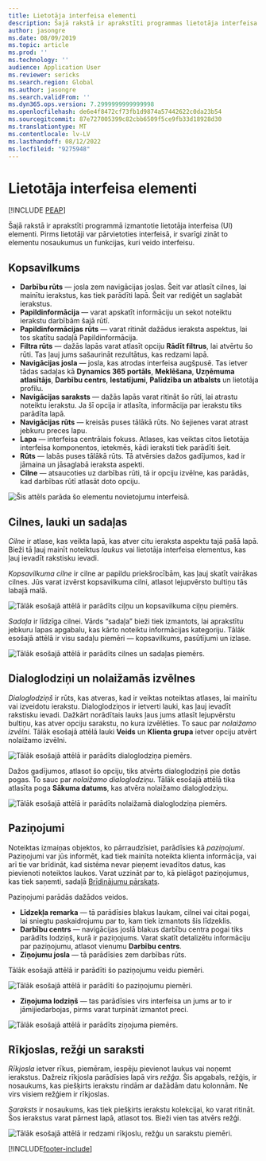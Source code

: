 ```yaml
---
title: Lietotāja interfeisa elementi
description: Šajā rakstā ir aprakstīti programmas lietotāja interfeisa (UI) elementi.
author: jasongre
ms.date: 08/09/2019
ms.topic: article
ms.prod: ''
ms.technology: ''
audience: Application User
ms.reviewer: sericks
ms.search.region: Global
ms.author: jasongre
ms.search.validFrom: ''
ms.dyn365.ops.version: 7.2999999999999998
ms.openlocfilehash: de6e4f8472cf73fb1d9874a57442622c0da23b54
ms.sourcegitcommit: 87e727005399c82cbb6509f5ce9fb33d18928d30
ms.translationtype: MT
ms.contentlocale: lv-LV
ms.lasthandoff: 08/12/2022
ms.locfileid: "9275948"
---
```

# <a name="user-interface-elements"></a>Lietotāja interfeisa elementi


[!INCLUDE [PEAP](../../../includes/peap-1.md)]

Šajā rakstā ir aprakstīti programmā izmantotie lietotāja interfeisa (UI) elementi. Pirms lietotāji var pārvietoties interfeisā, ir svarīgi zināt to elementu nosaukumus un funkcijas, kuri veido interfeisu.

## <a name="overview"></a>Kopsavilkums

- **Darbību rūts** — josla zem navigācijas joslas. Šeit var atlasīt cilnes, lai mainītu ierakstus, kas tiek parādīti lapā. Šeit var rediģēt un saglabāt ierakstus.  
- **Papildinformācija** — varat apskatīt informāciju un sekot noteiktu ierakstu darbībām šajā rūtī.  
- **Papildinformācijas rūts** — varat ritināt dažādus ieraksta aspektus, lai tos skatītu sadaļā Papildinformācija.  
- **Filtra rūts** — dažās lapās varat atlasīt opciju **Rādīt filtrus**, lai atvērtu šo rūti. Tas ļauj jums sašaurināt rezultātus, kas redzami lapā.  
- **Navigācijas josla** — josla, kas atrodas interfeisa augšpusē. Tas ietver tādas sadaļas kā **Dynamics 365 portāls**, **Meklēšana**, **Uzņēmuma atlasītājs**, **Darbību centrs**, **Iestatījumi**, **Palīdzība un atbalsts** un lietotāja profilu.  
- **Navigācijas saraksts** — dažās lapās varat ritināt šo rūti, lai atrastu noteiktu ierakstu. Ja šī opcija ir atlasīta, informācija par ierakstu tiks parādīta lapā.  
- **Navigācijas rūts** — kreisās puses tālākā rūts. No šejienes varat atrast jebkuru preces lapu.  
- **Lapa** — interfeisa centrālais fokuss. Atlases, kas veiktas citos lietotāja interfeisa komponentos, ietekmēs, kādi ieraksti tiek parādīti šeit.  
- **Rūts** — labās puses tālākā rūts. Tā atvērsies dažos gadījumos, kad ir jāmaina un jāsaglabā ieraksta aspekti.  
- **Cilne** — atsaucoties uz darbības rūti, tā ir opciju izvēlne, kas parādās, kad darbības rūtī atlasāt doto opciju.  

![Šis attēls parāda šo elementu novietojumu interfeisā.](media/user-interface-01.png)

## <a name="tabs-fields-and-sections"></a>Cilnes, lauki un sadaļas

*Cilne* ir atlase, kas veikta lapā, kas atver citu ieraksta aspektu tajā pašā lapā. Bieži tā ļauj mainīt noteiktus *laukus* vai lietotāja interfeisa elementus, kas ļauj ievadīt rakstisku ievadi. 

*Kopsavilkuma cilne* ir cilne ar papildu priekšrocībām, kas ļauj skatīt vairākas cilnes. Jūs varat izvērst kopsavilkuma cilni, atlasot lejupvērsto bultiņu tās labajā malā.

![Tālāk esošajā attēlā ir parādīts ciļņu un kopsavilkuma ciļņu piemērs.](media/user-interface-02.png)

*Sadaļa* ir līdzīga cilnei. Vārds “sadaļa” bieži tiek izmantots, lai aprakstītu jebkuru lapas apgabalu, kas kārto noteiktu informācijas kategoriju. Tālāk esošajā attēlā ir visu sadaļu piemēri — kopsavilkums, pasūtījumi un izlase.

![Tālāk esošajā attēlā ir parādīts cilnes un sadaļas piemērs.](media/user-interface-03.png)

## <a name="dialog-boxes-and-drop-down-menus"></a>Dialoglodziņi un nolaižamās izvēlnes

*Dialoglodziņš* ir rūts, kas atveras, kad ir veiktas noteiktas atlases, lai mainītu vai izveidotu ierakstu. Dialoglodziņos ir ietverti lauki, kas ļauj ievadīt rakstisku ievadi. Dažkārt norādītais lauks ļaus jums atlasīt lejupvērstu bultiņu, kas atver opciju sarakstu, no kura izvēlēties. To sauc par *nolaižamo izvēlni*. Tālāk esošajā attēlā lauki **Veids** un **Klienta grupa** ietver opciju atvērt nolaižamo izvēlni.

![Tālāk esošajā attēlā ir parādīts dialoglodziņa piemērs.](media/user-interface-04.png)

Dažos gadījumos, atlasot šo opciju, tiks atvērts dialoglodziņš pie dotās pogas. To sauc par *nolaižamo dialoglodziņu*. Tālāk esošajā attēlā tika atlasīta poga **Sākuma datums**, kas atvēra nolaižamo dialoglodziņu.

![Tālāk esošajā attēlā ir parādīts nolaižamā dialoglodziņa piemērs.](media/user-interface-05.png)

## <a name="notifications"></a>Paziņojumi

Noteiktas izmaiņas objektos, ko pārraudzīsiet, parādīsies kā *paziņojumi*. Paziņojumi var jūs informēt, kad tiek mainīta noteikta klienta informācija, vai arī tie var brīdināt, kad sistēma nevar pieņemt ievadītos datus, kas pievienoti noteiktos laukos. Varat uzzināt par to, kā pielāgot paziņojumus, kas tiek saņemti, sadaļā [Brīdinājumu pārskats](../get-started/alerts-overview.md).

Paziņojumi parādās dažādos veidos.
- **Līdzekļa remarka** — tā parādīsies blakus laukam, cilnei vai citai pogai, lai sniegtu paskaidrojumu par to, kam tiek izmantots šis līdzeklis. 
- **Darbību centrs** — navigācijas joslā blakus darbību centra pogai tiks parādīts lodziņš, kurā ir paziņojums. Varat skatīt detalizētu informāciju par paziņojumu, atlasot vienumu **Darbību centrs**.  
- **Ziņojumu josla** — tā parādīsies zem darbības rūts.  

Tālāk esošajā attēlā ir parādīti šo paziņojumu veidu piemēri.

![Tālāk esošajā attēlā ir parādīti šo paziņojumu piemēri.](media/user-interface-06.png)

- **Ziņojuma lodziņš** — tas parādīsies virs interfeisa un jums ar to ir jāmijiedarbojas, pirms varat turpināt izmantot preci.  

![Tālāk esošajā attēlā ir parādīts ziņojuma piemērs.](media/user-interface-07.png)

## <a name="toolbars-grids-and-lists"></a>Rīkjoslas, režģi un saraksti

*Rīkjosla* ietver rīkus, piemēram, iespēju pievienot laukus vai noņemt ierakstus. Dažreiz rīkjosla parādīsies lapā virs *režģa*. Šis apgabals, režģis, ir nosaukums, kas piešķirts ierakstu rindām ar dažādām datu kolonnām. Ne virs visiem režģiem ir rīkjoslas.

*Saraksts* ir nosaukums, kas tiek piešķirts ierakstu kolekcijai, ko varat ritināt. Šos ierakstus varat pārnest lapā, atlasot tos. Bieži vien tas atvērs režģi.

![Tālāk esošajā attēlā ir redzami rīkjoslu, režģu un sarakstu piemēri.](media/user-interface-08.png)


[!INCLUDE[footer-include](../../../includes/footer-banner.md)]
